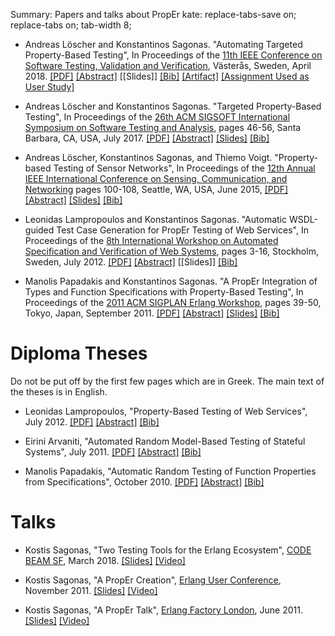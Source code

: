 Summary: Papers and talks about PropEr
kate: replace-tabs-save on; replace-tabs on; tab-width 8;

*   Andreas Löscher and Konstantinos Sagonas.
    "Automating Targeted Property-Based Testing",
    In Proceedings of the
    [11th IEEE Conference on Software Testing, Validation and Verification](http://www.es.mdh.se/icst2018/),
    Västerås, Sweden, April 2018.
    [[PDF]](/papers/icst2018.pdf)
    [[Abstract]](/papers/icst2018.txt)
    [[Slides]]
    [[Bib]](/papers/icst2018.bib)
    [[Artifact]](/papers/icst2018_artifact.pdf)
    [[Assignment Used as User Study]](/papers/icst2018_assignment.pdf)

*   Andreas Löscher and Konstantinos Sagonas.
    "Targeted Property-Based Testing",
    In Proceedings of the
    [26th ACM SIGSOFT International Symposium on Software Testing and Analysis](http://conf.researchr.org/home/issta-2017),
    pages 46-56, Santa Barbara, CA, USA, July 2017.
    [[PDF]](/papers/issta2017.pdf)
    [[Abstract]](/papers/issta2017.txt)
    [[Slides]](/papers/issta2017@ISSTA-17.pdf)
    [[Bib]](/papers/issta2017.bib)

*   Andreas Löscher, Konstantinos Sagonas, and Thiemo Voigt.
    "Property-based Testing of Sensor Networks",
    In Proceedings of the
    [12th Annual IEEE International Conference on Sensing, Communication, and Networking](http://secon2015.ieee-secon.org/)
    pages 100-108, Seattle, WA, USA, June 2015,
    [[PDF]](/papers/secon2015.pdf)
    [[Abstract]](/papers/secon2015.txt)
    [[Slides]](/papers/secon2015@SECON-15.pdf)
    [[Bib]](/papers/secon2015.bib)

*   Leonidas Lampropoulos and Konstantinos Sagonas.
    "Automatic WSDL-guided Test Case Generation for PropEr Testing of Web Services",
    In Proceedings of the
    [8th International Workshop on Automated Specification and Verification of Web Systems](http://users.dsic.upv.es/~jsilva/wwv2012/),
    pages 3-16, Stockholm, Sweden, July 2012.
    [[PDF]](https://arxiv.org/pdf/1210.6110v1)
    [[Abstract]](/papers/proper_ws.txt)
    [[Slides]]
    [[Bib]](/papers/proper_ws.bib)

*   Manolis Papadakis and Konstantinos Sagonas.
    "A PropEr Integration of Types and Function Specifications with
    Property-Based Testing",
    In Proceedings of the
    [2011 ACM SIGPLAN Erlang Workshop](http://www.erlang.org/workshop/2011/),
    pages 39-50, Tokyo, Japan, September 2011.
    [[PDF]](/papers/proper_types.pdf)
    [[Abstract]](/papers/proper_types.txt)
    [[Slides]](/papers/proper_types@Erlang-11.pdf)
    [[Bib]](/papers/proper_types.bib)


Diploma Theses
==============

Do not be put off by the first few pages which are in Greek.
The main text of the theses is in English.

*   Leonidas Lampropoulos,
    "Property-Based Testing of Web Services",
    July 2012.
    [[PDF]](/papers/leonidas-thesis.pdf)
    [[Abstract]](/papers/leonidas-thesis.txt)
    [[Bib]](/papers/leonidas-thesis.bib)

*   Eirini Arvaniti,
    "Automated Random Model-Based Testing of Stateful Systems",
    July 2011.
    [[PDF]](/papers/eirini-thesis.pdf)
    [[Abstract]](/papers/eirini-thesis.txt)
    [[Bib]](/papers/eirini-thesis.bib)

*   Manolis Papadakis,
    "Automatic Random Testing of Function Properties from Specifications",
    October 2010.
    [[PDF]](/papers/manolis-thesis.pdf)
    [[Abstract]](/papers/manolis-thesis.txt)
    [[Bib]](/papers/manolis-thesis.bib)


Talks
=====

*   Kostis Sagonas, "Two Testing Tools for the Erlang Ecosystem", [CODE BEAM
    SF](https://www.codesync.global/conferences/code-beam-sf-2018/), March 2018.
    [[Slides]](/talks/TestingTools@SF-18.pdf)
    [[Video]](https://www.youtube.com/watch?v=35VlRBRFWFE)

*   Kostis Sagonas, "A PropEr Creation", [Erlang User
    Conference](http://www.erlang-factory.com/conference/ErlangUserConference2011), November 2011.
    [[Slides]](/talks/proper_creation@EUC-11.pdf)
    [[Video]](http://vimeo.com/33776857)

*   Kostis Sagonas, "A PropEr Talk", [Erlang Factory
    London](http://www.erlang-factory.com/conference/London2011), June 2011.
    [[Slides]](/talks/proper_talk@London-11.pdf)
    [[Video]](http://vimeo.com/26575963)
